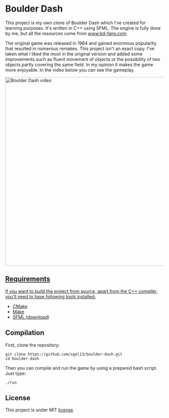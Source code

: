 # Boulder Dash
This project is my own clone of Boulder Dash which I've created for learning purposes. It's written in C++ using SFML. The engine is fully done by me, but all the resources come from www.bd-fans.com. 

The original game was released in 1984 and gained enormous popularity that resulted in numerous remakes. This project isn't an exact copy. I've taken what I liked the most in the original version and added some improvements such as fluent movement of objects or the possibility of two objects partly covering the same field. In my opinion it makes the game more enjoyable. In the video below you can see the gameplay.

<a href="https://www.youtube.com/watch?v=LvDFsZE7p5g">
         <img alt="Boulder Dash video" src="https://i.postimg.cc/FRzTdRwQ/play-screen.png" width=600>

## Requirements
If you want to build the project from source, apart from the C++ compiler, you'll need to have following tools installed:
* CMake
* Make
* SFML ([download](https://www.sfml-dev.org/download/sfml/2.5.1/))

## Compilation
First, clone the repository:

```
git clone https://github.com/sgol13/boulder-dash.git
cd boulder-dash
```

Then you can compile and run the game by using a prepared bash script. Just type:
```
./run
```

## License
This project is under MIT [license](LICENSE).
